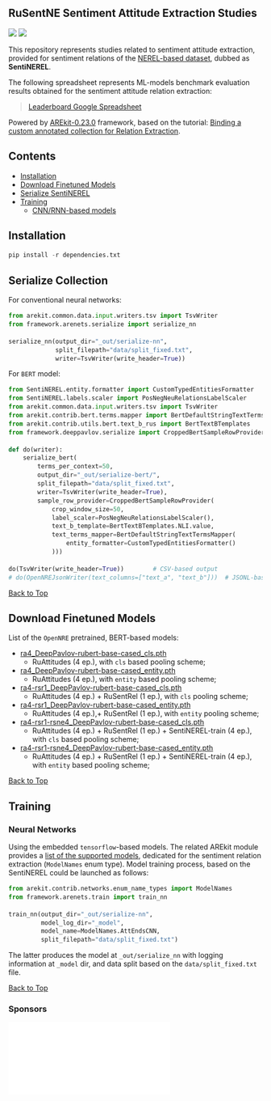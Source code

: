 ## RuSentNE Sentiment Attitude Extraction Studies

![](https://img.shields.io/badge/Python-3.6-brightgreen.svg)
![](https://img.shields.io/badge/AREkit-0.23.0-orange.svg)

This repository represents studies related to sentiment attitude extraction, provided for 
sentiment relations of the [NEREL-based dataset](https://github.com/nerel-ds/nerel), dubbed as **SentiNEREL**.

The following spreadsheet represents ML-models benchmark evaluation results
obtained for the sentiment attitude relation extraction:

> [Leaderboard Google Spreadsheet](https://docs.google.com/spreadsheets/d/1o4VVZZNraO_-dr-WnGU8LM2aEjTp8KjZhFmTab5e5DM/edit?usp=sharing)

Powered by [AREkit-0.23.0](https://github.com/nicolay-r/AREkit) framework, based on the tutorial:
[Binding a custom annotated collection for Relation Extraction](https://nicolay-r.github.io/blog/articles/2022-08/arekit-collection-bind).

## Contents

* [Installation](#installation)
* [Download Finetuned Models](#download-finetuned-models)
* [Serialize SentiNEREL](#serialize-collection)
* [Training](#training)
    * [CNN/RNN-based models](#neural-networks)

## Installation

```python
pip install -r dependencies.txt
```

## Serialize Collection

For conventional neural networks:
```python
from arekit.common.data.input.writers.tsv import TsvWriter
from framework.arenets.serialize import serialize_nn

serialize_nn(output_dir="_out/serialize-nn", 
             split_filepath="data/split_fixed.txt", 
             writer=TsvWriter(write_header=True))
```

For `BERT` model:
```python
from SentiNEREL.entity.formatter import CustomTypedEntitiesFormatter
from SentiNEREL.labels.scaler import PosNegNeuRelationsLabelScaler
from arekit.common.data.input.writers.tsv import TsvWriter
from arekit.contrib.bert.terms.mapper import BertDefaultStringTextTermsMapper
from arekit.contrib.utils.bert.text_b_rus import BertTextBTemplates
from framework.deeppavlov.serialize import CroppedBertSampleRowProvider, serialize_bert

def do(writer):
    serialize_bert(
        terms_per_context=50,
        output_dir="_out/serialize-bert/",
        split_filepath="data/split_fixed.txt",
        writer=TsvWriter(write_header=True),
        sample_row_provider=CroppedBertSampleRowProvider(
            crop_window_size=50,
            label_scaler=PosNegNeuRelationsLabelScaler(),
            text_b_template=BertTextBTemplates.NLI.value,
            text_terms_mapper=BertDefaultStringTextTermsMapper(
                entity_formatter=CustomTypedEntitiesFormatter()
            )))

do(TsvWriter(write_header=True))        # CSV-based output
# do(OpenNREJsonWriter(text_columns=["text_a", "text_b"]))  # JSONL-based output
```

[Back to Top](#contents)

## Download Finetuned Models
List of the `OpenNRE` pretrained, BERT-based models:
* [ra4_DeepPavlov-rubert-base-cased_cls.pth](https://disk.yandex.ru/d/fuGqPNBXPigttQ)
   * RuAttitudes (4 ep.), with `cls` based pooling scheme;
* [ra4_DeepPavlov-rubert-base-cased_entity.pth](https://disk.yandex.ru/d/ep_O-c1YVgu3Dw)
   * RuAttitudes (4 ep.), with `entity` based pooling scheme;
* [ra4-rsr1_DeepPavlov-rubert-base-cased_cls.pth](https://disk.yandex.ru/d/OwA6h5BioA9LOw)
   * RuAttitudes (4 ep.) + RuSentRel (1 ep.), with `cls` pooling scheme;
* [ra4-rsr1_DeepPavlov-rubert-base-cased_entity.pth](https://disk.yandex.ru/d/_SoRgM5pLVgVoQ)
   * RuAttitudes (4 ep.),+ RuSentRel (1 ep.), with `entity` pooling scheme;
* [ra4-rsr1-rsne4_DeepPavlov-rubert-base-cased_cls.pth](https://disk.yandex.ru/d/Ae09HxlKoOodHw) 
   * RuAttitudes (4 ep.) + RuSentRel (1 ep.) + SentiNEREL-train (4 ep.), with `cls` based pooling scheme;
* [ra4-rsr1-rsne4_DeepPavlov-rubert-base-cased_entity.pth](https://disk.yandex.ru/d/5YLbxDBR5EsJvg) 
   * RuAttitudes (4 ep.) + RuSentRel (1 ep.) + SentiNEREL-train (4 ep.), with `entity` based pooling scheme;

[Back to Top](#contents)

## Training 

### Neural Networks

Using the embedded `tensorflow`-based models.
The related AREkit module provides a 
[list of the supported models](https://github.com/nicolay-r/AREkit/tree/0.22.1-rc/arekit/contrib/networks#models-list),
dedicated for the sentiment relation extraction (`ModelNames` enum type).
Model training process, based on the SentiNEREL could be launched as follows:

```python
from arekit.contrib.networks.enum_name_types import ModelNames
from framework.arenets.train import train_nn

train_nn(output_dir="_out/serialize-nn",
         model_log_dir="_model",
         model_name=ModelNames.AttEndsCNN,
         split_filepath="data/split_fixed.txt")
```

The latter produces the model at `_out/serialize_nn` with logging information at `_model` dir, and 
data split based on the `data/split_fixed.txt` file.

[Back to Top](#contents)

### Sponsors

<p align="left">
    <img src="data/images/logo_msu.png"/>
</p>
